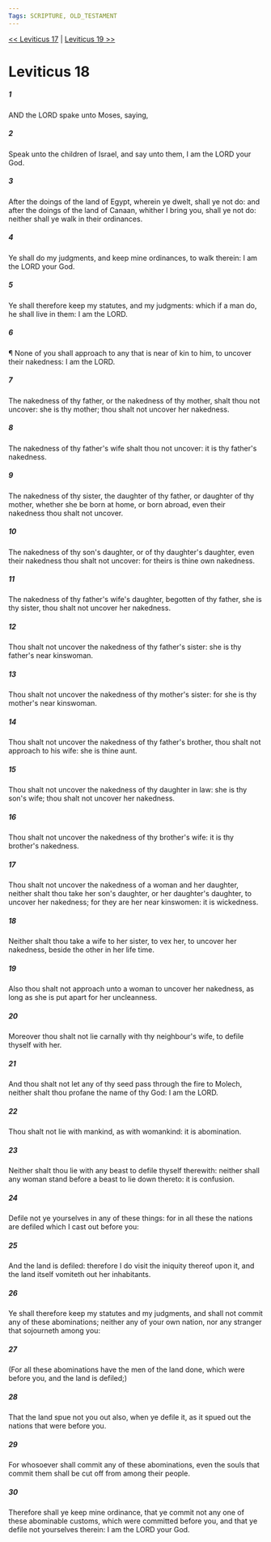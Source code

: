 ```yaml
---
Tags: SCRIPTURE, OLD_TESTAMENT
---
```


[<< Leviticus 17](OLD_TESTAMENT/03_Leviticus/Leviticus_17.md) | [Leviticus 19 >>](OLD_TESTAMENT/03_Leviticus/Leviticus_19.md)

# Leviticus 18

##### 1

AND the LORD spake unto Moses, saying,

##### 2

Speak unto the children of Israel, and say unto them, I am the LORD your God.

##### 3

After the doings of the land of Egypt, wherein ye dwelt, shall ye not do: and after the doings of the land of Canaan, whither I bring you, shall ye not do: neither shall ye walk in their ordinances.

##### 4

Ye shall do my judgments, and keep mine ordinances, to walk therein: I am the LORD your God.

##### 5

Ye shall therefore keep my statutes, and my judgments: which if a man do, he shall live in them: I am the LORD.

##### 6

¶ None of you shall approach to any that is near of kin to him, to uncover their nakedness: I am the LORD.

##### 7

The nakedness of thy father, or the nakedness of thy mother, shalt thou not uncover: she is thy mother; thou shalt not uncover her nakedness.

##### 8

The nakedness of thy father's wife shalt thou not uncover: it is thy father's nakedness.

##### 9

The nakedness of thy sister, the daughter of thy father, or daughter of thy mother, whether she be born at home, or born abroad, even their nakedness thou shalt not uncover.

##### 10

The nakedness of thy son's daughter, or of thy daughter's daughter, even their nakedness thou shalt not uncover: for theirs is thine own nakedness.

##### 11

The nakedness of thy father's wife's daughter, begotten of thy father, she is thy sister, thou shalt not uncover her nakedness.

##### 12

Thou shalt not uncover the nakedness of thy father's sister: she is thy father's near kinswoman.

##### 13

Thou shalt not uncover the nakedness of thy mother's sister: for she is thy mother's near kinswoman.

##### 14

Thou shalt not uncover the nakedness of thy father's brother, thou shalt not approach to his wife: she is thine aunt.

##### 15

Thou shalt not uncover the nakedness of thy daughter in law: she is thy son's wife; thou shalt not uncover her nakedness.

##### 16

Thou shalt not uncover the nakedness of thy brother's wife: it is thy brother's nakedness.

##### 17

Thou shalt not uncover the nakedness of a woman and her daughter, neither shalt thou take her son's daughter, or her daughter's daughter, to uncover her nakedness; for they are her near kinswomen: it is wickedness.

##### 18

Neither shalt thou take a wife to her sister, to vex her, to uncover her nakedness, beside the other in her life time.

##### 19

Also thou shalt not approach unto a woman to uncover her nakedness, as long as she is put apart for her uncleanness.

##### 20

Moreover thou shalt not lie carnally with thy neighbour's wife, to defile thyself with her.

##### 21

And thou shalt not let any of thy seed pass through the fire to Molech, neither shalt thou profane the name of thy God: I am the LORD.

##### 22

Thou shalt not lie with mankind, as with womankind: it is abomination.

##### 23

Neither shalt thou lie with any beast to defile thyself therewith: neither shall any woman stand before a beast to lie down thereto: it is confusion.

##### 24

Defile not ye yourselves in any of these things: for in all these the nations are defiled which I cast out before you:

##### 25

And the land is defiled: therefore I do visit the iniquity thereof upon it, and the land itself vomiteth out her inhabitants.

##### 26

Ye shall therefore keep my statutes and my judgments, and shall not commit any of these abominations; neither any of your own nation, nor any stranger that sojourneth among you:

##### 27

(For all these abominations have the men of the land done, which were before you, and the land is defiled;)

##### 28

That the land spue not you out also, when ye defile it, as it spued out the nations that were before you.

##### 29

For whosoever shall commit any of these abominations, even the souls that commit them shall be cut off from among their people.

##### 30

Therefore shall ye keep mine ordinance, that ye commit not any one of these abominable customs, which were committed before you, and that ye defile not yourselves therein: I am the LORD your God.
